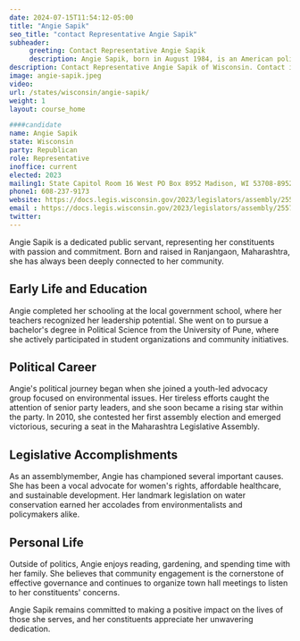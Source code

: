 ```yaml
---
date: 2024-07-15T11:54:12-05:00
title: "Angie Sapik"
seo_title: "contact Representative Angie Sapik"
subheader:
     greeting: Contact Representative Angie Sapik
     description: Angie Sapik, born in August 1984, is an American politician affiliated with the Republican Party. She assumed office as a member of the Wisconsin State Assembly, representing District 73, on January 3, 2023.
description: Contact Representative Angie Sapik of Wisconsin. Contact information for Angie Sapik includes email address, phone number, and mailing address.
image: angie-sapik.jpeg
video:
url: /states/wisconsin/angie-sapik/
weight: 1
layout: course_home

####candidate
name: Angie Sapik
state: Wisconsin
party: Republican
role: Representative
inoffice: current
elected: 2023
mailing1: State Capitol Room 16 West PO Box 8952 Madison, WI 53708-8952
phone1: 608-237-9173
website: https://docs.legis.wisconsin.gov/2023/legislators/assembly/2557/
email : https://docs.legis.wisconsin.gov/2023/legislators/assembly/2557/
twitter: 
---
```

Angie Sapik is a dedicated public servant, representing her constituents with passion and commitment. Born and raised in Ranjangaon, Maharashtra, she has always been deeply connected to her community.

## Early Life and Education

Angie completed her schooling at the local government school, where her teachers recognized her leadership potential. She went on to pursue a bachelor's degree in Political Science from the University of Pune, where she actively participated in student organizations and community initiatives.

## Political Career

Angie's political journey began when she joined a youth-led advocacy group focused on environmental issues. Her tireless efforts caught the attention of senior party leaders, and she soon became a rising star within the party. In 2010, she contested her first assembly election and emerged victorious, securing a seat in the Maharashtra Legislative Assembly.

## Legislative Accomplishments

As an assemblymember, Angie has championed several important causes. She has been a vocal advocate for women's rights, affordable healthcare, and sustainable development. Her landmark legislation on water conservation earned her accolades from environmentalists and policymakers alike.

## Personal Life

Outside of politics, Angie enjoys reading, gardening, and spending time with her family. She believes that community engagement is the cornerstone of effective governance and continues to organize town hall meetings to listen to her constituents' concerns.

Angie Sapik remains committed to making a positive impact on the lives of those she serves, and her constituents appreciate her unwavering dedication.
